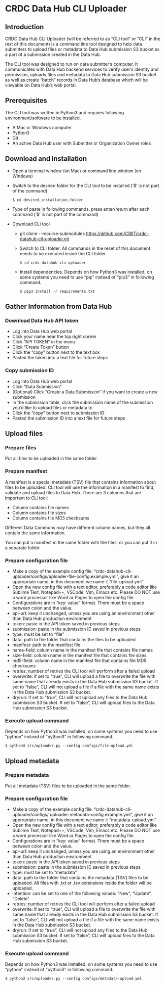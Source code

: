# CRDC Data Hub CLI Uploader 

## Introduction

CRDC Data Hub CLI Uploader (will be referred to as “CLI tool” or “CLI” in the rest of this document) is a command line tool designed to help data submitters to upload files or metadata to Data Hub submission S3 bucket as a part of a submission created in the Data Hub.

The CLI tool was designed to run on data submitter’s computer. It communicates with Data Hub backend services to verify user’s identity and permission, uploads files and metadata to Data Hub submission S3 bucket as well as create “batch” records in Data Hub’s database which will be viewable on Data Hub’s web portal. 

## Prerequisites

The CLI tool was written in Python3 and requires following environment/software to be installed.

- A Mac or Windows computer
- Python3
- Git
- An active Data Hub user with Submitter or Organization Owner roles

## Download and Installation

- Open a terminal window (on Mac) or command line window (on Windows)
- Switch to the desired folder for the CLI tool to be installed (‘$’ is not part of the command)

  `$ cd desired_installation_folder`
 
- Type of paste in following commands, press enter/return after each command (‘$’ is not part of the command)
- Download CLI tool
  - git clone --recurse-submodules https://github.com/CBIIT/crdc-datahub-cli-uploader.git
  -	Switch to CLI folder. All commands in the reset of this document needs to be executed inside the CLI folder.
  
    `$ cd crdc-datahub-cli-uploader`
  - Install dependencies. Depends on how Python3 was installed, on some systems you need to use “pip” instead of “pip3” in following command.
  
    `$ pip3 install -r requirements.txt`

## Gather Information from Data Hub

### Download Data Hub API token
	
- Log into Data Hub web portal
- Click your name near the top right corner
- Click “API TOKEN” in the menu
- Click “Create Token” button
- Click the “copy” button next to the text box
- Pasted the token into a text file for future steps

### Copy submission ID

- Log into Data Hub web portal
- Click “Data Submission”
- (Optional) Click “Create a Data Submission” if you want to create a new submission
- In the submission table, click the submission name of the submission you’d like to upload files or metadata to
- Click the “copy” button next to submission ID
- Pasted the submission ID into a text file for future steps

## Upload files

### Prepare files

Put all files to be uploaded in the same folder.

### Prepare manifest

A manifest is a special metadata (TSV) file that contains information about files to be uploaded. CLI tool will use the information in a manifest to find, validate and upload files to Data Hub. There are 3 columns that are important to CLI tool:
- Column contains file names
- Column contains file sizes
- Column contains file MD5 checksums

Different Data Commons may have different column names, but they all contain the same information.

You can put a manifest in the same folder with the files, or you can put it in a separate folder.

### Prepare configuration file
- Make a copy of the example config file: “crdc-datahub-cli-uploader/configs/uploader-file-config.example.yml”, give it an appropriate name, in this document we name it “file-upload.yml”
- Open the new config file with a text editor, preferably a code editor like Sublime Text, Notepad++, VSCode, Vim, Emacs etc. Please DO NOT use a word processor like Word or Pages to open the config file.
- Configurations are in “key: value” format. There must be a space between colon and the value.
- api-url: keep it unchanged, unless you are using an environment other than Data Hub production environment
- token: paste in the API token saved in previous steps
- submission: paste in the submission ID saved in previous steps 
- type: must be set to “file”
- data: path to the folder that contains the files to be uploaded
- manifest: path to the manifest file
- name-field: column name in the manifest file that contains file names
- size-field: column name in the manifest file that contains file sizes
- md5-field: column name in the manifest file that contains file MD5 checksums
- retries: number of retries the CLI tool will perform after a failed upload 
- overwrite: if set to “true”, CLI will upload a file to overwrite the file with same name that already exists in the Data Hub submission S3 bucket. If set to “false”, CLI will not upload a file if a file with the same name exists in the Data Hub submission S3 bucket.
- dryrun: if set to “true”, CLI will not upload any files to the Data Hub submission S3 bucket. If set to “false”, CLI will upload files to the Data Hub submission S3 bucket.

### Execute upload command

Depends on how Python3 was installed, on some systems you need to use “python” instead of “python3” in following command.

`$ python3 src/uploader.py --config configs/file-upload.yml`

## Upload metadata

### Prepare metadata

Put all metadata (TSV) files to be uploaded in the same folder.

### Prepare configuration file
- Make a copy of the example config file: “crdc-datahub-cli-uploader/configs/ uploader-metadata-config.example.yml”, give it an appropriate name, in this document we name it “metadata-upload.yml”
- Open the new config file with a text editor, preferably a code editor like Sublime Text, Notepad++, VSCode, Vim, Emacs etc. Please DO NOT use a word processor like Word or Pages to open the config file.
- Configurations are in “key: value” format. There must be a space between colon and the value.
- api-url: keep it unchanged, unless you are using an environment other than Data Hub production environment
- token: paste in the API token saved in previous steps
- submission: paste in the submission ID saved in previous steps 
- type: must be set to “metadata”
- data: path to the folder that contains the metadata (TSV) files to be uploaded. All files with .txt or .tsv extensions inside the folder will be uploaded.
- intention: can be set to one of the following values: “New”, “Update”, “Delete”
- retries: number of retries the CLI tool will perform after a failed upload 
- overwrite: if set to “true”, CLI will upload a file to overwrite the file with same name that already exists in the Data Hub submission S3 bucket. If set to “false”, CLI will not upload a file if a file with the same name exists in the Data Hub submission S3 bucket.
- dryrun: if set to “true”, CLI will not upload any files to the Data Hub submission S3 bucket. If set to “false”, CLI will upload files to the Data Hub submission S3 bucket.

### Execute upload command

Depends on how Python3 was installed, on some systems you need to use “python” instead of “python3” in following command.

`$ python3 src/uploader.py --config configs/metadata-upload.yml`

